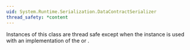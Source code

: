 ```yaml
---
uid: System.Runtime.Serialization.DataContractSerializer
thread_safety: *content
---
```


Instances of this class are thread safe except when the instance is used with an implementation of the <xref href="System.Runtime.Serialization.IDataContractSurrogate"></xref> or <xref href="System.Runtime.Serialization.DataContractResolver"></xref>.


